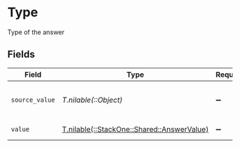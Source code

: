 # Type

Type of the answer


## Fields

| Field                                                                            | Type                                                                             | Required                                                                         | Description                                                                      | Example                                                                          |
| -------------------------------------------------------------------------------- | -------------------------------------------------------------------------------- | -------------------------------------------------------------------------------- | -------------------------------------------------------------------------------- | -------------------------------------------------------------------------------- |
| `source_value`                                                                   | *T.nilable(::Object)*                                                            | :heavy_minus_sign:                                                               | The source value of the answer type.                                             | Short Text                                                                       |
| `value`                                                                          | [T.nilable(::StackOne::Shared::AnswerValue)](../../models/shared/answervalue.md) | :heavy_minus_sign:                                                               | The type of the answer.                                                          | short_text                                                                       |